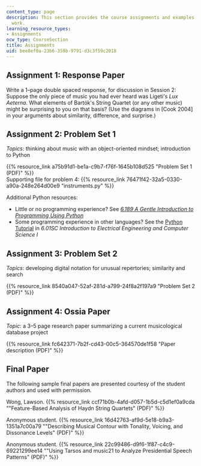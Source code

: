 ```yaml
---
content_type: page
description: This section provides the course assignments and examples of student
  work.
learning_resource_types:
- Assignments
ocw_type: CourseSection
title: Assignments
uid: bee8ef0a-23b6-359b-9791-d3c3f59c2018
---
```


Assignment 1: Response Paper
----------------------------

Write a 1–page double spaced response, for discussion in Session 2: Suppose the only piece of music you had ever heard was Ligeti's _Lux Aeterna_. What elements of Bartók's String Quartet (or any other music) might be surprising to you on that basis? (Use the diagrams in \[Cook 2004\] in your arguments about similarity, difference, and surprise.)

Assignment 2: Problem Set 1
---------------------------

_Topics_: thinking about music with an object-oriented mindset; introduction to Python

{{% resource_link a75b91d1-be1a-c9b7-f76f-1645b108d525 "Problem Set 1 (PDF)" %}}  
Supporting file for problem 4: {{% resource_link 76471f42-32a5-0330-a90a-248e264d00e9 "instruments.py" %}}

Additional Python resources:

*   Little or no programming experience? See [_6.189 A Gentle Introduction to Programming Using Python_](/courses/6-189-a-gentle-introduction-to-programming-using-python-january-iap-2011)
*   Some programming experience in other languages? See the [Python Tutorial](/courses/6-01sc-introduction-to-electrical-engineering-and-computer-science-i-spring-2011/pages/python-tutorial) in _6.01SC Introduction to Electrical Engineering and Computer Science I_

Assignment 3: Problem Set 2
---------------------------

_Topics_: developing digital notation for unusual repertories; similarity and search

{{% resource_link 8540a047-52af-281d-a799-24f8a2f197a9 "Problem Set 2 (PDF)" %}}

Assignment 4: Ossia Paper
-------------------------

_Topic_: a 3–5 page research paper summarizing a current musicological database project

{{% resource_link fc642371-7b2f-cd43-00c5-364570de1f58 "Paper description (PDF)" %}}

Final Paper
-----------

The following sample final papers are presented courtesy of the student authors and used with permission.

Wong, Lawson. {{% resource_link ccf71b0b-4afd-d057-1b5d-c5d1ef0a9cda "\"Feature-Based Analysis of Haydn String Quartets\" (PDF)" %}}

Anonymous student. {{% resource_link 16d42763-af9d-5e18-b9a3-1351a7c00a79 "\"Describing Musical Contour with Tonality, Voicing, and Dissonance Levels\" (PDF)" %}}

Anonymous student. {{% resource_link 22c99486-d9f6-1f87-c4c9-69221299ee14 "\"Using Tarsos and music21 to Analyze Presidential Speech Patterns\" (PDF)" %}}